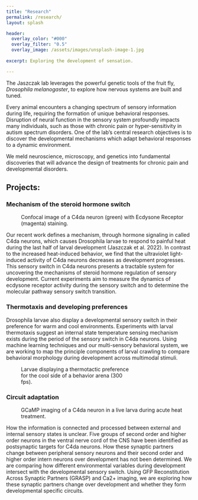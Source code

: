 ```yaml
---
title: "Research"
permalink: /research/
layout: splash

header:
  overlay_color: "#000"
  overlay_filter: "0.5"
  overlay_image: /assets/images/unsplash-image-1.jpg
  
excerpt: Exploring the development of sensation.

---
```


The Jaszczak lab leverages the powerful genetic tools of the fruit fly, <em>Drosophila melanogaster</em>, to explore how nervous systems are built and tuned. 

Every animal encounters a changing spectrum of sensory information during life, requiring the formation of unique behavioral responses. Disruption of neural function in the sensory system profoundly impacts many individuals, such as those with chronic pain or hyper-sensitivity in autism spectrum disorders. One of the lab’s central research objectives is to discover the developmental mechanisms which adapt behavioral responses to a dynamic environment. 

We meld neuroscience, microscopy, and genetics into fundamental discoveries that will advance the design of treatments for chronic pain and developmental disorders.   

<h2>Projects:</h2>

<h3>Mechanism of the steroid hormone switch</h3>
<figure style="width: 500px" class="align-right">
  <img src="{{ site.url }}{{ site.baseurl }}/assets/images/merged.jpg" alt="">
  <figcaption>Confocal image of a C4da neuron (green) with Ecdysone Receptor (magenta) staining.</figcaption>
</figure>

Our recent work defines a mechanism, through hormone signaling in called C4da neurons, which causes Drosophila larvae to respond to painful heat during the last half of larval development (Jaszczak et al. 2022). In contrast to the increased heat-induced behavior, we find that the ultraviolet light-induced activity of C4da neurons decreases as development progresses. This sensory switch in C4da neurons presents a tractable system for uncovering the mechanisms of steroid hormone regulation of sensory development. Current experiments aim to measure the dynamics of ecdysone receptor activity during the sensory switch and to determine the molecular pathway sensory switch transition. 

<h3>Thermotaxis and developing preferences</h3>
Drosophila larvae also display a developmental sensory switch in their preference for warm and cool environments. Experiments with larval thermotaxis suggest an internal state temperature sensing mechanism exists during the period of the sensory switch in C4da neurons. Using machine learning techniques and our multi-sensory behavioral system, we are working to map the principle components of larval crawling to compare behavioral morphology during development across multimodal stimuli. 
<figure style="width: 300px" class="align-center">
  <img src="{{ site.url }}{{ site.baseurl }}/assets/images/thermotaxis.gif" alt="">
  <figcaption>Larvae displaying a thermotactic preference for the cool side of a behavior arena (300 fps).</figcaption>
</figure>

<h3>Circuit adaptation</h3>
<figure style="width: 500px" class="align-right">
  <img src="{{ site.url }}{{ site.baseurl }}/assets/images/combinedgcamp.gif" alt="">
  <figcaption>GCaMP imaging of a C4da neuron in a live larva during acute heat treatment.</figcaption>
</figure>

How the information is connected and processed between external and internal sensory states is unclear. Five groups of second order and higher order neurons in the ventral nerve cord of the CNS have been identified as postsynaptic targets for C4da neurons. How these synaptic partners change between peripheral sensory neurons and their second order and higher order intern neurons over development has not been determined. We are comparing how different environmental variables during development intersect with the developmental sensory switch. Using GFP Reconstitution Across Synaptic Partners (GRASP) and Ca2+ imaging, we are exploring how these synaptic partners change over development and whether they form developmental specific circuits. 
